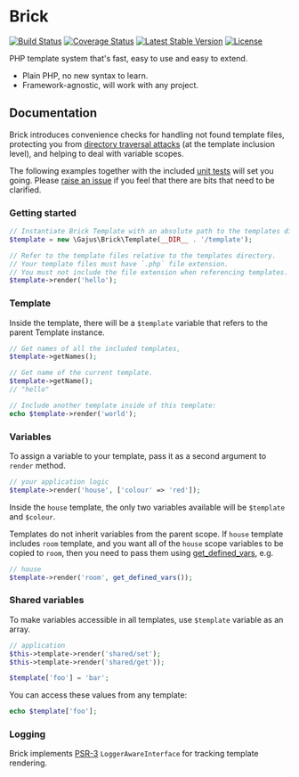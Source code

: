 # Brick

[![Build Status](https://travis-ci.org/gajus/brick.png?branch=master)](https://travis-ci.org/gajus/brick)
[![Coverage Status](https://coveralls.io/repos/gajus/brick/badge.png?branch=master)](https://coveralls.io/r/gajus/brick?branch=master)
[![Latest Stable Version](https://poser.pugx.org/gajus/brick/version.png)](https://packagist.org/packages/gajus/brick)
[![License](https://poser.pugx.org/gajus/brick/license.png)](https://packagist.org/packages/gajus/brick)

PHP template system that's fast, easy to use and easy to extend.

* Plain PHP, no new syntax to learn.
* Framework-agnostic, will work with any project.

## Documentation

Brick introduces convenience checks for handling not found template files, protecting you from [directory traversal attacks](http://en.wikipedia.org/wiki/Directory_traversal_attack) (at the template inclusion level), and helping to deal with variable scopes.

The following examples together with the included [unit tests](tests/TemplateTest.php) will set you going. Please [raise an issue](https://github.com/gajus/brick/issues) if you feel that there are bits that need to be clarified.

### Getting started

```php
// Instantiate Brick Template with an absolute path to the templates directory:
$template = new \Gajus\Brick\Template(__DIR__ . '/template');

// Refer to the template files relative to the templates directory.
// Your template files must have `.php` file extension.
// You must not include the file extension when referencing templates.
$template->render('hello');
```

### Template

Inside the template, there will be a `$template` variable that refers to the parent Template instance.

```php
// Get names of all the included templates,
$template->getNames();

// Get name of the current template.
$template->getName();
// "hello"

// Include another template inside of this template:
echo $template->render('world');
```

### Variables

To assign a variable to your template, pass it as a second argument to `render` method.

```php
// your application logic
$template->render('house', ['colour' => 'red']);
```

Inside the `house` template, the only two variables available will be `$template` and `$colour`.

Templates do not inherit variables from the parent scope. If `house` template includes `room` template, and you want all of the `house` scope variables to be copied to `room`, then you need to pass them using [get_defined_vars](http://php.net/get_defined_vars), e.g.

```php
// house
$template->render('room', get_defined_vars());
```

### Shared variables

To make variables accessible in all templates, use `$template` variable as an array.

```php
// application
$this->template->render('shared/set');
$this->template->render('shared/get'));
```

```php
$template['foo'] = 'bar';
```

You can access these values from any template:

```php
echo $template['foo'];
```

### Logging

Brick implements [PSR-3](https://github.com/php-fig/fig-standards/blob/master/accepted/PSR-3-logger-interface.md) `LoggerAwareInterface` for tracking template rendering.
